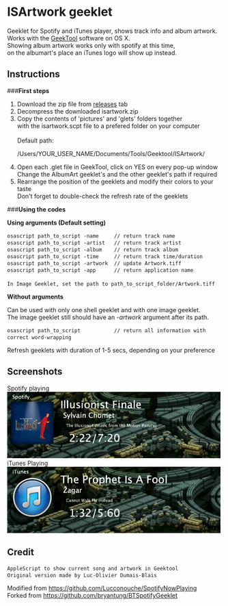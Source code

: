 ISArtwork geeklet
============
Geeklet for Spotify and iTunes player, shows track info and album artwork.<br/>
Works with the <a href="http://projects.tynsoe.org/en/geektool/download.php">GeekTool</a> software on OS X.<br/>
Showing album artwork works only with spotify at this time, <br/>on the albumart's place an iTunes logo will show up instead.

Instructions
------------
###**First steps**<br/>


<ol>
<li>Download the zip file from <a href="https://github.com/domenix/ISArtwork-geeklet/releases">releases</a> tab<br/>

<li>Decompress the downloaded isartwork.zip<br/>

<li>Copy the contents of 'pictures' and 'glets' folders together <br/> with the isartwork.scpt file to a prefered folder on your computer<br/><br/>Default path:<br/>

/Users/YOUR_USER_NAME/Documents/Tools/Geektool/ISArtwork/<br/>

<li>Open each .glet file in GeekTool, click on YES on every pop-up window<br/>
Change the AlbumArt geeklet's and the other geeklet's path if required<br/>
<li>Rearrange the position of the geeklets and modify their colors to your taste<br/>
Don't forget to double-check the refresh rate of the geeklets
</ol>


###**Using the codes**<br/>

**Using arguments (Default setting)**
```
osascript path_to_script -name     // return track name
osascript path_to_script -artist   // return track artist
osascript path_to_script -album    // return track album
osascript path_to_script -time     // return track time/duration
osascript path_to_script -artwork  // update Artwork.tiff
osascript path_to_script -app      // return application name

In Image Geeklet, set the path to path_to_script_folder/Artwork.tiff
```

**Without arguments**

Can be used with only one shell geeklet and with one image geeklet.<br/>The image geeklet still should have an <i>-artwork</i> argument after its path.
```
osascript path_to_script           // return all information with correct word-wrapping
```

Refresh geeklets with duration of 1-5 secs, depending on your preference

Screenshots
----------
Spotify playing<br/>
<img src="https://raw.githubusercontent.com/domenix/ISArtwork-geeklet/master/screenshots/01.png" width=500></img>
<br/>
iTunes Playing<br/>
<img src="https://raw.githubusercontent.com/domenix/ISArtwork-geeklet/master/screenshots/02.png" width=500></img>

Credit
------
```
AppleScript to show current song and artwork in Geektool
Original version made by Luc-Olivier Dumais-Blais
```

Modified from https://github.com/Lucconouche/SpotifyNowPlaying<br/>
Forked from https://github.com/bryantung/BTSpotifyGeeklet

